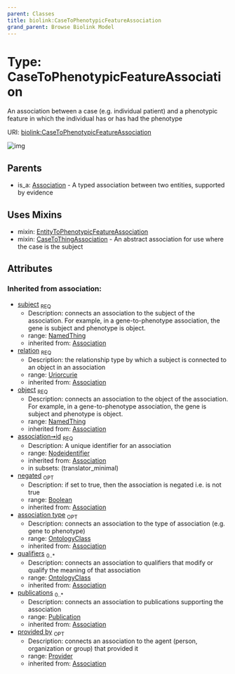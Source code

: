 ```yaml
---
parent: Classes
title: biolink:CaseToPhenotypicFeatureAssociation
grand_parent: Browse Biolink Model
---
```


# Type: CaseToPhenotypicFeatureAssociation


An association between a case (e.g. individual patient) and a phenotypic feature in which the individual has or has had the phenotype

URI: [biolink:CaseToPhenotypicFeatureAssociation](https://w3id.org/biolink/vocab/CaseToPhenotypicFeatureAssociation)

![img](http://yuml.me/diagram/nofunky;dir:TB/class/\[Provider]<provided%20by(i)%200..1-%20\[CaseToPhenotypicFeatureAssociation&#124;relation(i):uriorcurie;id(i):nodeidentifier;negated(i):boolean%20%3F],%20\[Publication]<publications(i)%200..*-%20\[CaseToPhenotypicFeatureAssociation],%20\[OntologyClass]<qualifiers(i)%200..*-%20\[CaseToPhenotypicFeatureAssociation],%20\[OntologyClass]<association%20type(i)%200..1-%20\[CaseToPhenotypicFeatureAssociation],%20\[NamedThing]<object(i)%201..1-%20\[CaseToPhenotypicFeatureAssociation],%20\[NamedThing]<subject(i)%201..1-%20\[CaseToPhenotypicFeatureAssociation],%20\[CaseToPhenotypicFeatureAssociation]uses%20-.->\[EntityToPhenotypicFeatureAssociation],%20\[CaseToPhenotypicFeatureAssociation]uses%20-.->\[CaseToThingAssociation],%20\[Association]^-\[CaseToPhenotypicFeatureAssociation])

## Parents

 *  is_a: [Association](Association.md) - A typed association between two entities, supported by evidence

## Uses Mixins

 *  mixin: [EntityToPhenotypicFeatureAssociation](EntityToPhenotypicFeatureAssociation.md)
 *  mixin: [CaseToThingAssociation](CaseToThingAssociation.md) - An abstract association for use where the case is the subject

## Attributes


### Inherited from association:

 * [subject](subject.md)  <sub>REQ</sub>
    * Description: connects an association to the subject of the association. For example, in a gene-to-phenotype association, the gene is subject and phenotype is object.
    * range: [NamedThing](NamedThing.md)
    * inherited from: [Association](Association.md)
 * [relation](relation.md)  <sub>REQ</sub>
    * Description: the relationship type by which a subject is connected to an object in an association
    * range: [Uriorcurie](types/Uriorcurie.md)
    * inherited from: [Association](Association.md)
 * [object](object.md)  <sub>REQ</sub>
    * Description: connects an association to the object of the association. For example, in a gene-to-phenotype association, the gene is subject and phenotype is object.
    * range: [NamedThing](NamedThing.md)
    * inherited from: [Association](Association.md)
 * [association➞id](association_id.md)  <sub>REQ</sub>
    * Description: A unique identifier for an association
    * range: [Nodeidentifier](types/Nodeidentifier.md)
    * inherited from: [Association](Association.md)
    * in subsets: (translator_minimal)
 * [negated](negated.md)  <sub>OPT</sub>
    * Description: if set to true, then the association is negated i.e. is not true
    * range: [Boolean](types/Boolean.md)
    * inherited from: [Association](Association.md)
 * [association type](association_type.md)  <sub>OPT</sub>
    * Description: connects an association to the type of association (e.g. gene to phenotype)
    * range: [OntologyClass](OntologyClass.md)
    * inherited from: [Association](Association.md)
 * [qualifiers](qualifiers.md)  <sub>0..*</sub>
    * Description: connects an association to qualifiers that modify or qualify the meaning of that association
    * range: [OntologyClass](OntologyClass.md)
    * inherited from: [Association](Association.md)
 * [publications](publications.md)  <sub>0..*</sub>
    * Description: connects an association to publications supporting the association
    * range: [Publication](Publication.md)
    * inherited from: [Association](Association.md)
 * [provided by](provided_by.md)  <sub>OPT</sub>
    * Description: connects an association to the agent (person, organization or group) that provided it
    * range: [Provider](Provider.md)
    * inherited from: [Association](Association.md)
